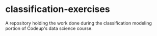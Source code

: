 # classification-exercises

A repository holding the work done during the classification modeling portion of Codeup's data science course.
